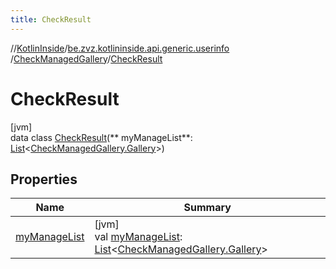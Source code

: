 ```yaml
---
title: CheckResult
---
```

//[KotlinInside](../../../../index.html)/[be.zvz.kotlininside.api.generic.userinfo](../../index.html)
/[CheckManagedGallery](../index.html)/[CheckResult](index.html)

# CheckResult

[jvm]\
data class [CheckResult](index.html)(**
myManageList**: [List](https://kotlinlang.org/api/latest/jvm/stdlib/kotlin.collections/-list/index.html)<[CheckManagedGallery.Gallery](../-gallery/index.html)>)

## Properties

| Name | Summary |
|---|---|
| [myManageList](my-manage-list.html) | [jvm]<br>val [myManageList](my-manage-list.html): [List](https://kotlinlang.org/api/latest/jvm/stdlib/kotlin.collections/-list/index.html)<[CheckManagedGallery.Gallery](../-gallery/index.html)> |

